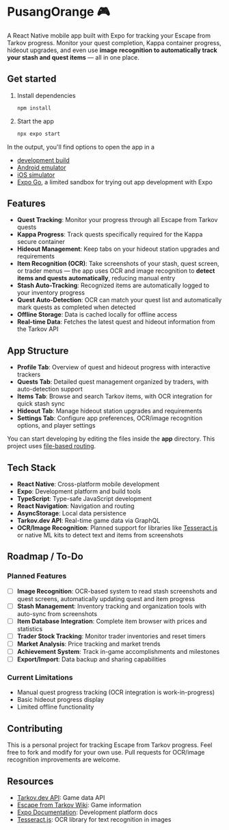 # PusangOrange 🎮

A React Native mobile app built with Expo for tracking your Escape from Tarkov progress. Monitor your quest completion, Kappa container progress, hideout upgrades, and even use **image recognition to automatically track your stash and quest items** — all in one place.

## Get started

1. Install dependencies

   ```bash
   npm install
   ```

2. Start the app

   ```bash
   npx expo start
   ```

In the output, you'll find options to open the app in a

* [development build](https://docs.expo.dev/develop/development-builds/introduction/)
* [Android emulator](https://docs.expo.dev/workflow/android-studio-emulator/)
* [iOS simulator](https://docs.expo.dev/workflow/ios-simulator/)
* [Expo Go](https://expo.dev/go), a limited sandbox for trying out app development with Expo

## Features

* **Quest Tracking**: Monitor your progress through all Escape from Tarkov quests
* **Kappa Progress**: Track quests specifically required for the Kappa secure container
* **Hideout Management**: Keep tabs on your hideout station upgrades and requirements
* **Item Recognition (OCR)**: Take screenshots of your stash, quest screen, or trader menus — the app uses OCR and image recognition to **detect items and quests automatically**, reducing manual entry
* **Stash Auto-Tracking**: Recognized items are automatically logged to your inventory progress
* **Quest Auto-Detection**: OCR can match your quest list and automatically mark quests as completed when detected
* **Offline Storage**: Data is cached locally for offline access
* **Real-time Data**: Fetches the latest quest and hideout information from the Tarkov API

## App Structure

* **Profile Tab**: Overview of quest and hideout progress with interactive trackers
* **Quests Tab**: Detailed quest management organized by traders, with auto-detection support
* **Items Tab**: Browse and search Tarkov items, with OCR integration for quick stash sync
* **Hideout Tab**: Manage hideout station upgrades and requirements
* **Settings Tab**: Configure app preferences, OCR/image recognition options, and player settings

You can start developing by editing the files inside the **app** directory. This project uses [file-based routing](https://docs.expo.dev/router/introduction).

## Tech Stack

* **React Native**: Cross-platform mobile development
* **Expo**: Development platform and build tools
* **TypeScript**: Type-safe JavaScript development
* **React Navigation**: Navigation and routing
* **AsyncStorage**: Local data persistence
* **Tarkov.dev API**: Real-time game data via GraphQL
* **OCR/Image Recognition**: Planned support for libraries like [Tesseract.js](https://github.com/naptha/tesseract.js) or native ML kits to detect text and items from screenshots

## Roadmap / To-Do

### Planned Features

* [ ] **Image Recognition**: OCR-based system to read stash screenshots and quest screens, automatically updating quest and item progress
* [ ] **Stash Management**: Inventory tracking and organization tools with auto-sync from screenshots
* [ ] **Item Database Integration**: Complete item browser with prices and statistics
* [ ] **Trader Stock Tracking**: Monitor trader inventories and reset timers
* [ ] **Market Analysis**: Price tracking and market trends
* [ ] **Achievement System**: Track in-game accomplishments and milestones
* [ ] **Export/Import**: Data backup and sharing capabilities

### Current Limitations

* Manual quest progress tracking (OCR integration is work-in-progress)
* Basic hideout progress display
* Limited offline functionality

## Contributing

This is a personal project for tracking Escape from Tarkov progress. Feel free to fork and modify for your own use. Pull requests for OCR/image recognition improvements are welcome.

## Resources

* [Tarkov.dev API](https://tarkov.dev/): Game data API
* [Escape from Tarkov Wiki](https://escapefromtarkov.fandom.com/): Game information
* [Expo Documentation](https://docs.expo.dev/): Development platform docs
* [Tesseract.js](https://github.com/naptha/tesseract.js): OCR library for text recognition in images